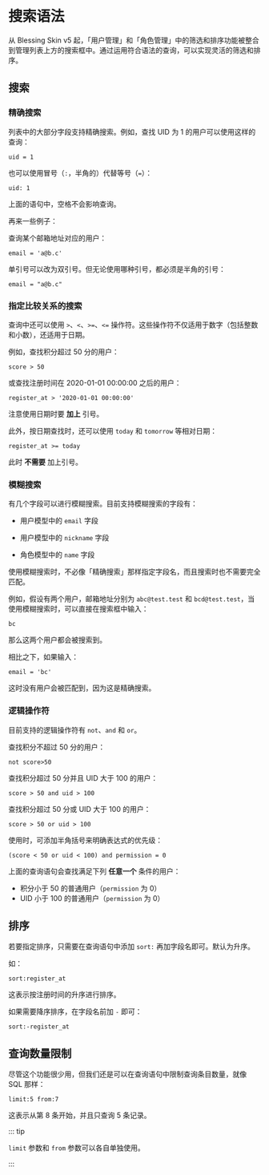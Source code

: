 # 搜索语法

从 Blessing Skin v5 起，「用户管理」和「角色管理」中的筛选和排序功能被整合到管理列表上方的搜索框中。通过运用符合语法的查询，可以实现灵活的筛选和排序。

## 搜索

### 精确搜索

列表中的大部分字段支持精确搜索。例如，查找 UID 为 1 的用户可以使用这样的查询：

```
uid = 1
```

也可以使用冒号（`:`，半角的）代替等号（`=`）：

```
uid: 1
```

上面的语句中，空格不会影响查询。

再来一些例子：

查询某个邮箱地址对应的用户：

```
email = 'a@b.c'
```

单引号可以改为双引号。但无论使用哪种引号，都必须是半角的引号：

```
email = "a@b.c"
```

### 指定比较关系的搜索

查询中还可以使用 `>`、`<`、`>=`、`<=` 操作符。这些操作符不仅适用于数字（包括整数和小数），还适用于日期。

例如，查找积分超过 50 分的用户：

```
score > 50
```

或查找注册时间在 2020-01-01 00:00:00 之后的用户：

```
register_at > '2020-01-01 00:00:00'
```

注意使用日期时要 **加上** 引号。

此外，按日期查找时，还可以使用 `today` 和 `tomorrow` 等相对日期：

```
register_at >= today
```

此时 **不需要** 加上引号。

### 模糊搜索

有几个字段可以进行模糊搜索。目前支持模糊搜索的字段有：

- 用户模型中的 `email` 字段

- 用户模型中的 `nickname` 字段

- 角色模型中的 `name` 字段

使用模糊搜索时，不必像「精确搜索」那样指定字段名，而且搜索时也不需要完全匹配。

例如，假设有两个用户，邮箱地址分别为 `abc@test.test` 和 `bcd@test.test`，当使用模糊搜索时，可以直接在搜索框中输入：

```
bc
```

那么这两个用户都会被搜索到。

相比之下，如果输入：

```
email = 'bc'
```

这时没有用户会被匹配到，因为这是精确搜索。

### 逻辑操作符

目前支持的逻辑操作符有 `not`、`and` 和 `or`。

查找积分不超过 50 分的用户：

```
not score>50
```

查找积分超过 50 分并且 UID 大于 100 的用户：

```
score > 50 and uid > 100
```

查找积分超过 50 分或 UID 大于 100 的用户：

```
score > 50 or uid > 100
```

使用时，可添加半角括号来明确表达式的优先级：

```
(score < 50 or uid < 100) and permission = 0
```

上面的查询语句会查找满足下列 **任意一个** 条件的用户：

- 积分小于 50 的普通用户（`permission` 为 0）
- UID 小于 100 的普通用户（`permission` 为 0）

## 排序

若要指定排序，只需要在查询语句中添加 `sort:` 再加字段名即可。默认为升序。

如：

```
sort:register_at
```

这表示按注册时间的升序进行排序。

如果需要降序排序，在字段名前加 `-` 即可：

```
sort:-register_at
```

## 查询数量限制

尽管这个功能很少用，但我们还是可以在查询语句中限制查询条目数量，就像 SQL 那样：

```
limit:5 from:7
```

这表示从第 8 条开始，并且只查询 5 条记录。

::: tip

`limit` 参数和 `from` 参数可以各自单独使用。

:::